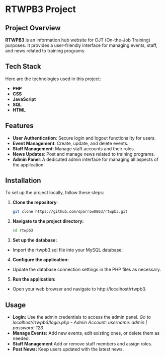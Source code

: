 # RTWPB3 Project

## Project Overview

**RTWPB3** is an information hub website for OJT (On-the-Job Training) purposes. It provides a user-friendly interface for managing events, staff, and news related to training programs.

## Tech Stack

Here are the technologies used in this project:

- **PHP**
- **CSS**
- **JavaScript**
- **SQL**
- **HTML**

## Features

- **User  Authentication**: Secure login and logout functionality for users.
- **Event Management**: Create, update, and delete events.
- **Staff Management**: Manage staff accounts and their roles.
- **News Updates**: Post and manage news related to training programs.
- **Admin Panel**: A dedicated admin interface for managing all aspects of the application.

## Installation

To set up the project locally, follow these steps:

1. **Clone the repository**:
   ```bash
   git clone https://github.com/sparrow0803/rtwpb3.git

2. **Navigate to the project directory:**

   ```bash
   cd rtwpb3

3. **Set up the database:**

- Import the rtwpb3.sql file into your MySQL database.

4. **Configure the application:**

- Update the database connection settings in the PHP files as necessary.

5. **Run the application:**

- Open your web browser and navigate to http://localhost/rtwpb3.

## Usage

- **Login:** Use the admin credentials to access the admin panel.
*Go to localhost/rtwpb3/login.php*
*- Admin Account: username: admin | password: 123*
- **Manage Events:** Add new events, edit existing ones, or delete them as needed.
- **Staff Management** Add or remove staff members and assign roles.
- **Post News:** Keep users updated with the latest news.